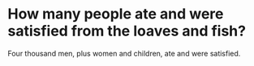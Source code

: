 # How many people ate and were satisfied from the loaves and fish?

Four thousand men, plus women and children, ate and were satisfied.
